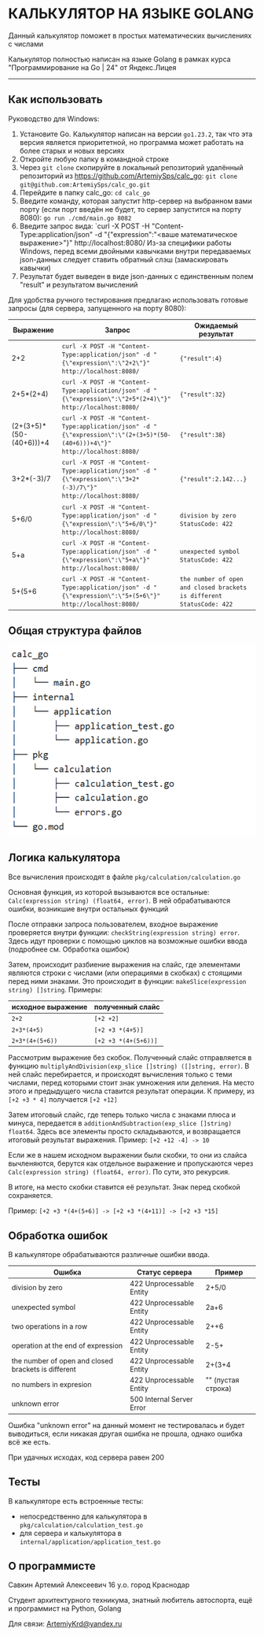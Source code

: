 # КАЛЬКУЛЯТОР НА ЯЗЫКЕ GOLANG

Данный калькулятор поможет в простых математических вычислениях с числами

Калькулятор полностью написан на языке Golang в рамках курса "Программирование на Go | 24" от Яндекс.Лицея

---
## Как использовать

Руководство для Windows:
1. Установите Go. Калькулятор написан на версии `go1.23.2`, так что эта версия является приоритетной, но программа может работать на более старых и новых версиях
2. Откройте любую папку в командной строке
3. Через `git clone` скопируйте в локальный репозиторий удалённый репозиторий из https://github.com/ArtemiySps/calc_go:
	`git clone git@github.com:ArtemiySps/calc_go.git` 
4. Перейдите в папку calc_go:
	`cd calc_go`
5. Введите команду, которая запустит http-сервер на выбранном вами порту (если порт введён не будет, то сервер запустится на порту 8080):
	`go run ./cmd/main.go 8082`
6. Введите запрос вида:
	`curl -X POST -H "Content-Type:application/json" -d "{\"expression\":\"<ваше математическое выражение>\"}" http://localhost:8080/
	Из-за специфики работы Windows, перед всеми двойными кавычками внутри передаваемых json-данных следует ставить обратный слэш (замаскировать кавычки)
7. Результат будет выведен в виде json-данных с единственным полем "result" и результатом вычислений

Для удобства ручного тестирования предлагаю использовать готовые запросы (для сервера, запущенного на порту 8080):

| Выражение                | Запрос                                                                                                                     | Ожидаемый результат                                                        |
| ------------------------ | -------------------------------------------------------------------------------------------------------------------------- | -------------------------------------------------------------------------- |
| 2+2                      | `curl -X POST -H "Content-Type:application/json" -d "{\"expression\":\"2+2\"}" http://localhost:8080/`                     | `{"result":4}`                                                             |
| 2+5*(2+4)                | `curl -X POST -H "Content-Type:application/json" -d "{\"expression\":\"2+5*(2+4)\"}" http://localhost:8080/`               | `{"result":32}`                                                            |
| (2+(3+5)\*(50-(40+6)))+4 | `curl -X POST -H "Content-Type:application/json" -d "{\"expression\":\"(2+(3+5)*(50-(40+6)))+4\"}" http://localhost:8080/` | `{"result":38}`                                                            |
| 3+2*(-3)/7               | `curl -X POST -H "Content-Type:application/json" -d "{\"expression\":\"3+2*(-3)/7\"}" http://localhost:8080/`              | `{"result":2.142...}`                                                      |
| 5+6/0                    | `curl -X POST -H "Content-Type:application/json" -d "{\"expression\":\"5+6/0\"}" http://localhost:8080/`                   | `division by zero`<br>`StatusCode: 422`                                    |
| 5+a                      | `curl -X POST -H "Content-Type:application/json" -d "{\"expression\":\"5+a\"}" http://localhost:8080/`                     | `unexpected symbol`<br>`StatusCode: 422`                                   |
| 5+(5+6                   | `curl -X POST -H "Content-Type:application/json" -d "{\"expression\":\"5+(5+6\"}" http://localhost:8080/`                  | `the number of open and closed brackets is different`<br>`StatusCode: 422` |

## Общая структура файлов

![](readme_assets/file_structure.png)

## Логика калькулятора

Все вычисления происходят в файле `pkg/calculation/calculation.go`

Основная функция, из которой вызываются все остальные:
`Calc(expression string) (float64, error)`. В ней обрабатываются ошибки, возникшие внутри остальных функций

После отправки запроса пользователем, входное выражение проверяется внутри функции: `checkString(expression string) error`. Здесь идут проверки с помощью циклов на возможные ошибки ввода (подробнее см. Обработка ошибок)

Затем, происходит разбиение выражения на слайс, где элементами являются строки с числами (или операциями в скобках) с стоящими перед ними знаками. Это происходит в функции: `makeSlice(expression string) []string`. Примеры:

| исходное выражение | полученный слайс     |
| ------------------ | -------------------- |
| `2+2`              | `[+2 +2]`            |
| `2+3*(4+5)`        | `[+2 +3 *(4+5)]`     |
| `2+3*(4+(5+6))`    | `[+2 +3 *(4+(5+6))]` |


Рассмотрим выражение без скобок. Полученный слайс отправляется в функцию `multiplyAndDivision(exp_slice []string) ([]string, error)`. 
В ней слайс перебирается, и происходят вычисления только с теми числами, перед которыми стоит знак умножения или деления. На место этого и предыдущего числа ставится результат операции. К примеру, из `[+2 +3 * 4]` получается `[+2 +12]`

Затем итоговый слайс, где теперь только числа с знаками плюса и минуса, передается в `additionAndSubtraction(exp_slice []string) float64`.
Здесь все элементы просто складываются, и возвращается итоговый результат выражения. Пример: `[+2 +12 -4] -> 10`

Если же в нашем исходном выражении были скобки, то они из слайса вычленяются, берутся как отдельное выражение и пропускаются через `Calc(expression string) (float64, error)`. По сути, это рекурсия. 

В итоге, на место скобки ставится её результат. Знак перед скобкой сохраняется.

Пример: `[+2 +3 *(4+(5+6)] -> [+2 +3 *(4+11)] -> [+2 +3 *15]`

## Обработка ошибок

В калькуляторе обрабатываются различные ошибки ввода.


| Ошибка                                              | Статус сервера            | Пример             |
| --------------------------------------------------- | ------------------------- | ------------------ |
| division by zero                                    | 422 Unprocessable Entity  | 2+5/0              |
| unexpected symbol                                   | 422 Unprocessable Entity  | 2a+6               |
| two operations in a row                             | 422 Unprocessable Entity  | 2++6               |
| operation at the end of expression                  | 422 Unprocessable Entity  | 2-5+               |
| the number of open and closed brackets is different | 422 Unprocessable Entity  | 2+(3+4             |
| no numbers in expresion                             | 422 Unprocessable Entity  | "" (пустая строка) |
| unknown error                                       | 500 Internal Server Error |                    |

Ошибка "unknown error" на данный момент не тестировалась и будет выводиться, если никакая другая ошибка не прошла, однако ошибка всё же есть.

При удачных исходах, код сервера равен 200

## Тесты

В калькуляторе есть встроенные тесты: 
- непосредственно для калькулятора в `pkg/calculation/calculation_test.go`
- для сервера и калькулятора в `internal/application/application_test.go`



## О программисте

Савкин Артемий Алексеевич
16 y.o.
город Краснодар

Студент архитектурного техникума, знатный любитель автоспорта, ещё и программист на Python, Golang

Для связи:
ArtemiyKrd@yandex.ru
